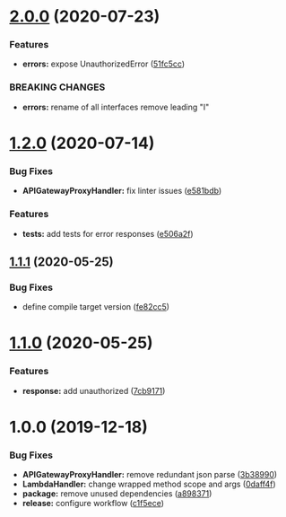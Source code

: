# [2.0.0](https://github.com/enter-at/node-aws-lambda-handlers/compare/v1.2.0...v2.0.0) (2020-07-23)


### Features

* **errors:** expose UnauthorizedError ([51fc5cc](https://github.com/enter-at/node-aws-lambda-handlers/commit/51fc5cc2b68ee3831b0b8d1a0310521e46283ac5))


### BREAKING CHANGES

* **errors:** rename of all interfaces remove leading "I"

# [1.2.0](https://github.com/enter-at/node-aws-lambda-handlers/compare/v1.1.1...v1.2.0) (2020-07-14)


### Bug Fixes

* **APIGatewayProxyHandler:** fix linter issues ([e581bdb](https://github.com/enter-at/node-aws-lambda-handlers/commit/e581bdbec70d4d48e5c67b6240d79d2017192fb9))


### Features

* **tests:** add tests for error responses ([e506a2f](https://github.com/enter-at/node-aws-lambda-handlers/commit/e506a2ffd712cacb2e3c6c2cd8674a7815909702))

## [1.1.1](https://github.com/enter-at/aws-node/compare/v1.1.0...v1.1.1) (2020-05-25)


### Bug Fixes

* define compile target version ([fe82cc5](https://github.com/enter-at/aws-node/commit/fe82cc52cb72744b4fc815e4a3b6163a7880b421))

# [1.1.0](https://github.com/enter-at/aws-node/compare/v1.0.0...v1.1.0) (2020-05-25)


### Features

* **response:** add unauthorized ([7cb9171](https://github.com/enter-at/aws-node/commit/7cb91716dbb514142b407d999141695a61b9ceae))

# 1.0.0 (2019-12-18)


### Bug Fixes

* **APIGatewayProxyHandler:** remove redundant json parse ([3b38990](https://github.com/enter-at/aws-node/commit/3b38990a95108dd6b09c0f8dfb80580a1b7e7d7e))
* **LambdaHandler:** change wrapped method scope and args ([0daff4f](https://github.com/enter-at/aws-node/commit/0daff4f27ba9c061539803b06cacb0a3013c1258))
* **package:** remove unused dependencies ([a898371](https://github.com/enter-at/aws-node/commit/a8983714d7e50eb53956afb97332c8f59419eee8))
* **release:** configure workflow ([c1f5ece](https://github.com/enter-at/aws-node/commit/c1f5eceb932947a31e7b239154f60b2929589b6c))
